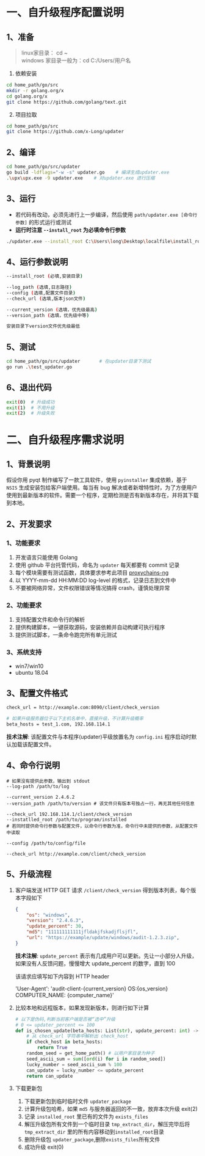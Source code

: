 # 一、自升级程序配置说明


## 1、准备

> linux家目录：  cd ~  
> windows 家目录一般为：cd C:/Users/用户名  

1. 依赖安装

```bash
cd home_path/go/src
mkdir -r golang.org/x
cd golang.org/x
git clone https://github.com/golang/text.git   
```
2. 项目拉取

```bash
cd home_path/go/src
git clone https://github.com/x-Long/updater
```

## 2、编译

```bash
cd home_path/go/src/updater
go build -ldflags="-w -s" updater.go	# 编译生成updater.exe
.\upx\upx.exe -9 updater.exe	# 对updater.exe 进行压缩
```

## 3、运行
 

- 若代码有改动，必须先进行上一步编译，然后使用  ```path/updater.exe [命令行参数]``` 的形式运行或测试
- **运行时注意 ```--install_root``` 为必填命令行参数**

```bash
./updater.exe --install_root C:\Users\long\Desktop\localfile\install_root
```
## 4、运行参数说明

```bash
--install_root (必填,安装目录)

--log_path (选填,日志路径)
--config (选填,配置文件目录)
--check_url (选填,版本json文件)

--current_version (选填，优先级最高)
--version_path (选填，优先级中等)

安装目录下version文件优先级最低
```
## 5、测试

```bash
cd home_path/go/src/updater       # 在updater目录下测试
go run .\test_updater.go
```

## 6、退出代码

```bash
exit(0)  # 升级成功
exit(1)  # 不用升级
exit(2)  # 升级失败
```

# 二、自升级程序需求说明

## 1、背景说明

假设你用 pyqt 制作编写了一款工具软件，使用 `pyinstaller` 集成依赖，基于 `NSIS` 生成安装包给客户端使用。每当有 bug 解决或者新增特性时，为了方便用户使用到最新版本的软件。需要一个程序，定期检测是否有新版本存在，并将其下载到本地。

## 2、开发要求

### 1、功能要求

1. 开发语言只能使用 Golang 
1. 使用 github 平台托管代码，命名为 `updater` 每天都要有 commit 记录
1. 每个模块需要有测试函数，具体要求参考此项目 [proxychains-ng](https://github.com/rofl0r/proxychains-ng/tree/master/tests)
1. 以 YYYY-mm-dd HH:MM:DD log-level 的格式，记录日志到文件中
1. 不要被网络异常，文件权限错误等情况搞得 crash，谨慎处理异常

### 2、功能要求

1. 支持配置文件和命令行的解析
2. 提供构建脚本，一键获取源码，安装依赖并自动构建可执行程序
3. 提供测试脚本，一条命令跑完所有单元测试

### 3、系统支持
-  win7/win10
-  ubuntu 18.04 

## 3、配置文件格式

```sh
check_url = http://example.com:8090/client/check_version

# 如果升级服务器位于以下主机名单中，直接升级，不计算升级概率
beta_hosts = test_1.com, 192.168.114.1
```

**技术注解**: 该配置文件与本程序(updater)平级放置名为 `config.ini` 程序启动时默认加载该配置文件。


## 4、命令行说明

```shell
# 如果没有提供此参数，输出到 stdout
--log-path /path/to/log

--current_version 2.4.6.2
--version_path /path/to/version # 该文件只有版本号独占一行，再无其他任何信息

--check_url 192.168.114.1/client/check_version
--instatlled_root /path/to/program/installed
# 若同时提供命令行参数与配置文件，以命令行参数为准，命令行中未提供的参数，从配置文件中读取

--config /path/to/config/file

--check_url http://example.com/client/check_version
```

## 5、升级流程

1. 客户端发送 HTTP GET 请求 `/client/check_version` 得到版本列表，每个版本字段如下
	```json
	{
		"os": "windows",
		"version": "2.4.6.3",
		"update_percent": 30,
		"md5": "111111111111jfldakjfskadjflsjfl",
		"url": "https://example/update/windows/audit-1.2.3.zip",
	}
	```
	**技术注解**: `update_percent` 表示有几成用户可以更新。先让一小部分人升级，如果没有人反馈问题，慢慢增大 update_percent 的数字，直到 100

	该请求应填写如下内容到 HTTP header

	'User-Agent': 'audit-client-{current_version} OS:{os_version} COMPUTER_NAME: {computer_name}'
	
2. 比较本地和远程版本，如果发现新版本，则进行如下计算
	```python
	# 以下是伪码,判断当前客户端是否被“选中”升级
	# 0 <= updater_percent <= 100
	def is_chosen_update(beta_hosts: List(str), update_percent: int) -> bool:
		# 从 check_url 字符串中解析出 check_host
	    if check_host in beta_hosts:
	        return True
		random_seed = get_home_path() # 以用户家目录为种子
	    seed_ascii_sum = sum([ord(i) for i in random_seed])
	    lucky_number = seed_ascii_sum % 100
	    can_update = lucky_number <= update_percent
	    return can_update
	```
	
3. 下载更新包
	1. 下载更新包到临时临时文件 `updater_package`
	2. 计算升级包哈希，如果 `md5` 与服务器返回的不一致，放弃本次升级 exit(2)
	3. 记录 `installed_root` 里已有的文件为 `exists_files`
	4. 解压升级包所有文件到一个临时目录 `tmp_extract_dir`，解压完毕后将`tmp_extract_dir` 里的所有内容移动到`installed_root`目录
	5. 删除升级包 `updater_package`,删除`exists_files`所有文件
	6. 成功升级 exit(0)

	